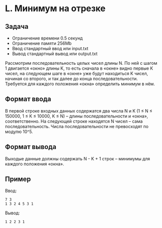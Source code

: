 # L. Минимум на отрезке

## Задача

- Ограничение времени	0.5 секунд
- Ограничение памяти	256Mb
- Ввод	стандартный ввод или input.txt
- Вывод	стандартный вывод или output.txt

Рассмотрим последовательность целых чисел длины N. По ней с шагом 1 двигается «окно» длины K, то есть сначала в «окне» видно первые K чисел, на следующем шаге в «окне» уже будут находиться K чисел, начиная со второго, и так далее до конца последовательности. Требуется для каждого положения «окна» определить минимум в нём.

## Формат ввода

В первой строке входных данных содержатся два числа N и K (1 ≤ N ≤ 150000, 1 ≤ K ≤ 10000, K ≤ N) – длины последовательности и «окна», соответственно. На следующей строке находятся N чисел – сама последовательность. Числа последовательности не превосходят по модулю 10^5.

## Формат вывода

Выходые данные должны содержать N - K + 1 строк – минимумы для каждого положения «окна».

## Пример

Ввод:
```
7 3
1 3 2 4 5 3 1
```

Вывод:
```
1 2 2 3 1
```
